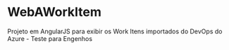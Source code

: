 # WebAWorkItem
Projeto em AngularJS para exibir os Work Itens importados do DevOps do Azure - Teste para Engenhos
